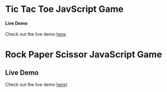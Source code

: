 # Tic Tac Toe JavScript Game
#### Live Demo

Check out the live demo [here](tictaccross.netlify.app).

# Rock Paper Scissor JavaScript Game
## Live Demo
Check out the live demo [here]([https://rockpaper-scissorgame.netlify.app/)).

